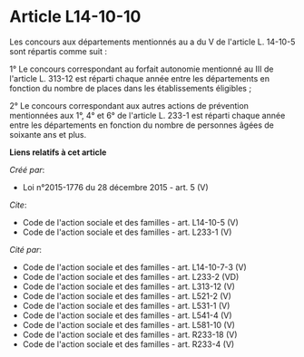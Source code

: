 # Article L14-10-10

Les concours aux départements mentionnés au a du V de l'article L. 14-10-5 sont répartis comme suit :

1° Le concours correspondant au forfait autonomie mentionné au III de l'article L. 313-12 est réparti chaque année entre les
départements en fonction du nombre de places dans les établissements éligibles ;

2° Le concours correspondant aux autres actions de prévention mentionnées aux 1°, 4° et 6° de l'article L. 233-1 est réparti
chaque année entre les départements en fonction du nombre de personnes âgées de soixante ans et plus.

**Liens relatifs à cet article**

_Créé par_:

  - Loi n°2015-1776 du 28 décembre 2015 - art. 5 (V)

_Cite_:

  - Code de l'action sociale et des familles - art. L14-10-5 (V)
  - Code de l'action sociale et des familles - art. L233-1 (V)

_Cité par_:

  - Code de l'action sociale et des familles - art. L14-10-7-3 (V)
  - Code de l'action sociale et des familles - art. L233-2 (VD)
  - Code de l'action sociale et des familles - art. L313-12 (V)
  - Code de l'action sociale et des familles - art. L521-2 (V)
  - Code de l'action sociale et des familles - art. L531-1 (V)
  - Code de l'action sociale et des familles - art. L541-4 (V)
  - Code de l'action sociale et des familles - art. L581-10 (V)
  - Code de l'action sociale et des familles - art. R233-18 (V)
  - Code de l'action sociale et des familles - art. R233-4 (V)
